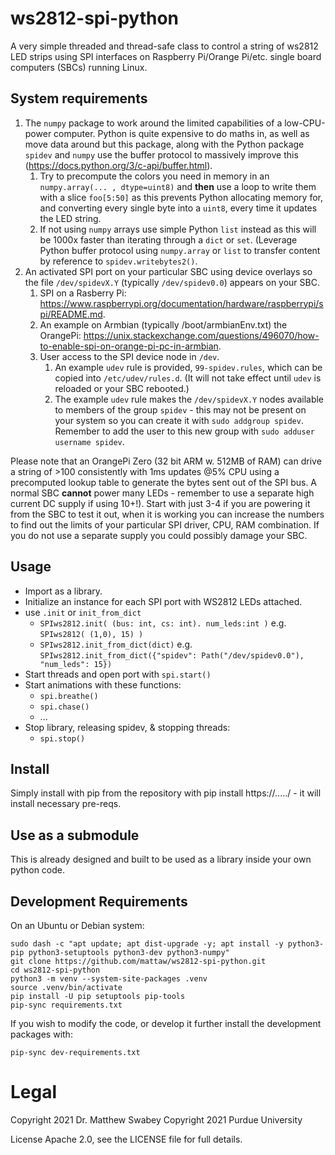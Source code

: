 # ws2812-spi-python
A very simple threaded and thread-safe class to control a string of ws2812 LED strips using SPI interfaces on Raspberry Pi/Orange Pi/etc. single board computers (SBCs) running Linux. 

## System requirements

1. The `numpy` package to work around the limited capabilities of a low-CPU-power computer. Python is quite expensive to do maths in, as well as move data around but this package, along with the Python package `spidev` and `numpy` use the buffer protocol to massively improve this (https://docs.python.org/3/c-api/buffer.html).
   1. Try to precompute the colors you need in memory in an `numpy.array(... , dtype=uint8)` and **then** use a loop to write them with a slice `foo[5:50]` as this prevents Python allocating memory for, and converting every single byte into a `uint8`, every time it updates the LED string.
   1. If not using `numpy` arrays use simple Python `list` instead as this will be 1000x faster than iterating through a `dict` or `set`. (Leverage Python buffer protocol using `numpy.array` or `list` to transfer content by reference to `spidev.writebytes2()`.
3. An activated SPI port on your particular SBC using device overlays so the file `/dev/spidevX.Y` (typically `/dev/spidev0.0`) appears on your SBC.
   1. SPI on a Rasberry Pi: https://www.raspberrypi.org/documentation/hardware/raspberrypi/spi/README.md.
   2. An example on Armbian (typically /boot/armbianEnv.txt) the OrangePi: https://unix.stackexchange.com/questions/496070/how-to-enable-spi-on-orange-pi-pc-in-armbian.
   4. User access to the SPI device node in `/dev`. 
      1. An example `udev` rule is provided, `99-spidev.rules`, which can be copied into `/etc/udev/rules.d`. (It will not take effect until `udev` is reloaded or your SBC rebooted.)
      1. The example `udev` rule makes the `/dev/spidevX.Y` nodes available to members of the group `spidev` - this may not be present on your system so you can create it with `sudo addgroup spidev`. Remember to add the user to this new group with `sudo adduser username spidev`.

Please note that an OrangePi Zero (32 bit ARM w. 512MB of RAM) can drive a string of >100 consistently with 1ms updates @5% CPU using a precomputed lookup table to generate the bytes sent out of the SPI bus. A normal SBC **cannot** power many LEDs - remember to use a separate high current DC supply if using 10+!). Start with just 3-4 if you are powering it from the SBC to test it out, when it is working you can increase the numbers to find out the limits of your particular SPI driver, CPU, RAM combination. If you do not use a separate supply you could possibly damage your SBC.

## Usage

   * Import as a library. 
   * Initialize an instance for each SPI port with WS2812 LEDs attached.
   * use `.init` or `init_from_dict`
      * `SPIws2812.init( (bus: int, cs: int). num_leds:int )` e.g. `SPIws2812( (1,0), 15) )`
      * `SPIws2812.init_from_dict(dict)` e.g. `SPIws2812.init_from_dict({"spidev": Path("/dev/spidev0.0"), "num_leds": 15})`
   * Start threads and open port with `spi.start()`
   * Start animations with these functions:
      * `spi.breathe()`
      * `spi.chase()`
      * ...
   * Stop library, releasing spidev, & stopping threads:
      * `spi.stop()`

## Install

Simply install with pip from the repository with pip install https://...../ - it will install necessary pre-reqs.

## Use as a submodule

This is already designed and built to be used as a library inside your own python code.

## Development Requirements

On an Ubuntu or Debian system:

```
sudo dash -c "apt update; apt dist-upgrade -y; apt install -y python3-pip python3-setuptools python3-dev python3-numpy"
git clone https://github.com/mattaw/ws2812-spi-python.git
cd ws2812-spi-python
python3 -m venv --system-site-packages .venv
source .venv/bin/activate
pip install -U pip setuptools pip-tools
pip-sync requirements.txt

```

If you wish to modify the code, or develop it further install the development packages with:
```
pip-sync dev-requirements.txt
```

# Legal

Copyright 2021 Dr. Matthew Swabey
Copyright 2021 Purdue University

License Apache 2.0, see the LICENSE file for full details.
